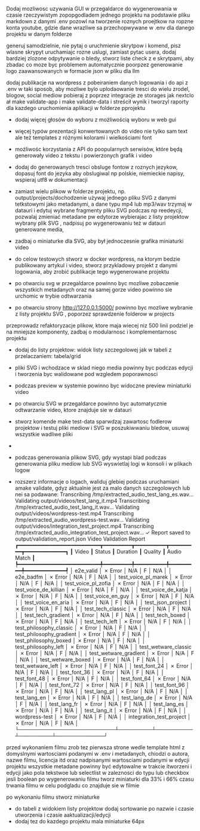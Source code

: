 Dodaj mozliwosc uzywania GUI w przegaldarce do wygenerowania w czasie rzeczywistym zopopgodladem jednego projektu
na podstawie pliku markdown z danymi .env 
pozowl na tworzenie roznych proejtkow na ropzne konta youtube, gdzie
dane wrazliwe sa przechopwywane w .env dla danego projektu w danym folderze


generuj samodzielnie, nie pytaj o uruchmienie skrytpow i komend, pisz wlasne skrypyt uruchamiajc rozne uslugi, zamiast pytac usera, dodaj bardziej zlozone odpytywanie o bledy, stworz liste check z e skrytpami, aby zbadac co moze byc problemem automatycznie poorpzez generowanie logo zaawansowanych w formacie json w pliku dla llm



dodaj publikacje na wordpress z pobeiraniem danych logowania i do api z .env w taki sposob, aby mozliwe bylo uplodaowanie tresci do wielu zrodel, blogow, social mediow
pobieraj z poprzez integracje ze storages jak nextclo
ał make validate-app i make validate-data i streścił wynik i tworzyl raporty dla kazdego uruchomienia aplikacji w folderze pprojektu
- dodaj więcej głosów do wyboru z możliwością wyboru w web gui
- więcej typów prezentacji konwertowanych do video nie tylko sam text ale też templates z różnymi kolorami i wielkościami font
- możliwośc korzystania z API do poopularnych serwisów, które będą generowały video z tekstu i powierzonych grafik i video
- dodaj do generowanych tresci obsluge fontow z roznych jezykow, dopasuj font do jezyka aby obslugiwal np polskie, niemieckie napisy, wspieraj utf8 w dokumentacji

- zamiast wielu plikow w folderze projektu, np. output/projects/dochodzenie używaj jednego pliku SVG z danymi tetkstowymi jako metadanymi, a dane typu mp4 lub mp3/wav trzymaj w datauri i edytuj wybrane fragmenty pliku SVG podczas np reedeycji, pozwalaj zmieniać metadane pw edytorze wybierajac z listy projektow wybrany plik SVG , nadpisuj po wygenerowaniu też w datauri generowane media, 
- zadbaj o miniaturke dla SVG, aby był jednoczesnie grafika miniaturki video

- do celow testowych stworz w docker wordpress, na ktorym bedzie publikowany artykul i video, stworz przykladowy projekt z danymi logowania, aby zrobić publikacje tego wygenerowane projektu 

- po otwarciu svg w przegaldarce powinno byc mozliwe zobaczenie wszystkich metadanych oraz na samej gorze video powinno sie urchomic w trybie odtwarzania
- po otwarciu strony http://127.0.0.1:5000/ powinno byc mozliwe wybranie z listy projektu SVG , poporzez sprawdzenie folderow w projects

przeprowadz refaktoryzacje plikow, ktore maja wiecej niz 500 linii podziel je na mniejsze komponenty, zadbaj o modularnosc i komplementarnosc projektu
- dodaj do listy projektow: widok listy szczegolowej jak w tabeli z przelaczaniem: tabela/grid
- pliki SVG i wchodzace w sklad niego media powinny byc podczas edycji i tworzenia byc walidowane pod wzgledem poporawnosci


- podczas preview w systemie powinno byc widoczne preview miniaturki video 
- po otwarciu SVG w przegaldarce powinno byc automatycznie odtwarzanie video, ktore znajduje sie w datauri
- stworz komende make test-data sparwdzaj zawartosc fodlerow projektow i testuj pliki mediow i SVG w poszukiwwaniu bledow, usuwaj wszystkie wadliwe pliki
- 
- podczas generowania plikow SVG, gdy wystapi blad podczas generowania pliku mediow lub SVG wyswietlaj logi w konsoli i w plikach logow
- rozszerz informacje o logach, waliduj glebiej podczas uruchamiani amake validate, gdyz aktualnie jest za malo danych szczegolowych lub nei sa podawane:
Transcribing /tmp/extracted_audio_test_lang_es.wav...
Validating output/videos/test_lang_it.mp4
Transcribing /tmp/extracted_audio_test_lang_it.wav...
Validating output/videos/wordpress-test.mp4
Transcribing /tmp/extracted_audio_wordpress-test.wav...
Validating output/videos/integration_test_project.mp4
Transcribing /tmp/extracted_audio_integration_test_project.wav...
✓ Report saved to output/validation_report.json
                         Video Validation Report                         
┏━━━━━━━━━━━━━━━━━━━━━━━━━━┳━━━━━━━━━┳━━━━━━━━━━┳━━━━━━━━━┳━━━━━━━━━━━━━┓
┃ Video                    ┃ Status  ┃ Duration ┃ Quality ┃ Audio Match ┃
┡━━━━━━━━━━━━━━━━━━━━━━━━━━╇━━━━━━━━━╇━━━━━━━━━━╇━━━━━━━━━╇━━━━━━━━━━━━━┩
│ e2e_valid                │ ✗ Error │ N/A      │ F       │ N/A         │
│ e2e_badfm                │ ✗ Error │ N/A      │ F       │ N/A         │
│ test_voice_pl_marek      │ ✗ Error │ N/A      │ F       │ N/A         │
│ test_voice_pl_zofia      │ ✗ Error │ N/A      │ F       │ N/A         │
│ test_voice_de_killian    │ ✗ Error │ N/A      │ F       │ N/A         │
│ test_voice_de_katja      │ ✗ Error │ N/A      │ F       │ N/A         │
│ test_voice_en_guy        │ ✗ Error │ N/A      │ F       │ N/A         │
│ test_voice_en_aria       │ ✗ Error │ N/A      │ F       │ N/A         │
│ test_json_project        │ ✗ Error │ N/A      │ F       │ N/A         │
│ test_tech_classic        │ ✗ Error │ N/A      │ F       │ N/A         │
│ test_tech_gradient       │ ✗ Error │ N/A      │ F       │ N/A         │
│ test_tech_boxed          │ ✗ Error │ N/A      │ F       │ N/A         │
│ test_tech_left           │ ✗ Error │ N/A      │ F       │ N/A         │
│ test_philosophy_classic  │ ✗ Error │ N/A      │ F       │ N/A         │
│ test_philosophy_gradient │ ✗ Error │ N/A      │ F       │ N/A         │
│ test_philosophy_boxed    │ ✗ Error │ N/A      │ F       │ N/A         │
│ test_philosophy_left     │ ✗ Error │ N/A      │ F       │ N/A         │
│ test_wetware_classic     │ ✗ Error │ N/A      │ F       │ N/A         │
│ test_wetware_gradient    │ ✗ Error │ N/A      │ F       │ N/A         │
│ test_wetware_boxed       │ ✗ Error │ N/A      │ F       │ N/A         │
│ test_wetware_left        │ ✗ Error │ N/A      │ F       │ N/A         │
│ test_font_24             │ ✗ Error │ N/A      │ F       │ N/A         │
│ test_font_36             │ ✗ Error │ N/A      │ F       │ N/A         │
│ test_font_48             │ ✗ Error │ N/A      │ F       │ N/A         │
│ test_font_64             │ ✗ Error │ N/A      │ F       │ N/A         │
│ test_font_72             │ ✗ Error │ N/A      │ F       │ N/A         │
│ test_font_96             │ ✗ Error │ N/A      │ F       │ N/A         │
│ test_lang_pl             │ ✗ Error │ N/A      │ F       │ N/A         │
│ test_lang_en             │ ✗ Error │ N/A      │ F       │ N/A         │
│ test_lang_de             │ ✗ Error │ N/A      │ F       │ N/A         │
│ test_lang_fr             │ ✗ Error │ N/A      │ F       │ N/A         │
│ test_lang_es             │ ✗ Error │ N/A      │ F       │ N/A         │
│ test_lang_it             │ ✗ Error │ N/A      │ F       │ N/A         │
│ wordpress-test           │ ✗ Error │ N/A      │ F       │ N/A         │
│ integration_test_project │ ✗ Error │ N/A      │ F       │ N/A         │
└──────────────────────────┴─────────┴──────────┴─────────┴─────────────┘

przed wykonaniem filmu zrob tez pierwsza strone wedle template html z domyslnymi wartosciami podanymi w .env i metadanych, chiodzi o autora, nazwe filmu, licencja itd
oraz nadpisanymi wartosciami podanymi w edycji projektu
wszystkie metadane powinny być edytowalne w trakcie itworzeni i edycji jako pola tekstwoe lub selectlist w zaleznosci do typu lub checkbox jesli boolean
po wygenerowaniu filmu tworz miniaturki dla 33% i 66% czasu trwania filmu w celu podgladu co znajduje sie w filmie


po wykonaniu filmu stworz miniaturke

- do tabeli z widokiem listy projektow dodaj sortowanie po nazwie i czasie utworzenia i czasie aaktualizacji/edycji
- dodaj tez do kazdego projektu mala miniaturke 64px
